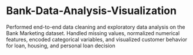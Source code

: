 # Bank-Data-Analysis-Visualization
Performed end-to-end data cleaning and exploratory data analysis on the Bank Marketing dataset. Handled missing values, normalized numerical features, encoded categorical variables, and visualized customer behavior for loan, housing, and personal loan decision
